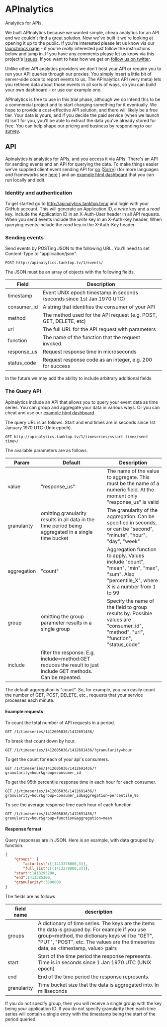 # APInalytics

Analytics for APIs.

We built APInalytics because we wanted simple, cheap analytics for an API and we couldn't find a great solution.  Now we've built it we're looking at opening it up to the public.  If you're interested please let us know via our [launchrock page](http://apinalytics.launchrock.com/) - if you're _really_ interested just follow the instructions below and jump in.  If you have any comments please let us know via this project's [issues](https://github.com/apinalytics/apinalytics/issues).  If you want to hear how we get on [follow us on twitter](https://twitter.com/apinalytics).

Unlike other API analytics providers we don't host your API or require you to run your API queries through our proxies. You simply insert a little bit of server-side code to report events to us. The APInalytics API (very meta) lets you retrieve data about those events in all sorts of ways, so you can build your own dashboard - or use our example one.

APInalytics is free to use in this trial phase, although we do intend this to be a commercial project and to start charging something for it eventually. We hope to provide a cost-effective API solution, and there will likely be a free tier. Your data is yours, and if you decide the paid service (when we launch it) isn't for you, you'll be able to extract the data you've already stored for free. You can help shape our pricing and business by responding to our [survey](http://goo.gl/forms/hMVmYKCKeU).

## API
Apinalytics is analytics for APIs, and you access it via APIs.  There's an API for sending events and an API for querying the data.  To make things easier we've supplied client event sending API for [go](https://github.com/apinalytics/apinalytics_client) ([Sorry](https://twitter.com/iamdevloper/status/524976026313826304)) (for more languages and frameworks see [here](https://github.com/apinalytics/apinalytics/wiki/Sending-Events---clients-for-different-languages) ) and an [example html dashboard](https://github.com/apinalytics/apinalytics_dashboard) that you can run locally and edit.

### Identity and authentication
To get started go to http://apinalytics.tanktop.tv/u/ and login with your GitHub account.  This will generate an Application ID, a _write_ key and a _read_ key.  Include the Application ID in an X-Auth-User header in all API requests.  When you send events include the _write_ key in an X-Auth-Key header.  When querying events include the _read_ key in the X-Auth-Key header.

### Sending events
Send events by POSTing JSON to the following URL.  You'll need to set Content-Type to "application/json".

`POST http://apinalytics.tanktop.tv/1/events/`

The JSON must be an array of objects with the following fields.


| Field | Description |
|---|---|
| timestamp | Event UNIX epoch timestamp in seconds (seconds since 1st Jan 1970 UTC) |
| consumer_id | A string that identifies the consumer of your API |
| method | The method used for the API request (e.g. POST, GET, DELETE, etc) |
| url | The full URL for the API request with parameters |
| function | The name of the function that the request invoked.|
| response_us | Request response time in microseconds |
| status_code | Request response code as an integer, e.g. 200 for success |

In the future we may add the ability to include arbitrary additional fields.

### The Query API
Apinalytics include an API that allows you to query your event data as time series.  You can group and aggregate your data in various ways. Or you can cheat and use our [example html dashboard](https://github.com/apinalytics/apinalytics_dashboard).

The query URL is as follows.  Start and end times are in seconds since 1st January 1970 UTC (Unix epoch).

`GET http://apinalytics.tanktop.tv/1/timeseries/<start time>/<end time>/`

The available parameters are as follows.

| Param | Default | Description |
| ---    | ---      | ---          |
| value | "response_us"| The name of the value to aggregate.  This must be the name of a numeric field.  At the moment only "response_us" is valid |
| granularity | omitting granularity results in all data in the time period being aggregated in a single time bucket | The granularity of the aggregation. Can be specified in seconds, or can be "second", "minute", "hour", "day", "week" |
| aggregation | "count" | Aggregation function to apply.  Values include "count", "mean", "min", "max", "sum".  Also "percentile_X", where X is a number from 1 to 99 |
| group | omitting the group parameter results in a single group | Specify the name of the field to group results by. Possible values are "consumer_id", "method", "url", "function", "status_code" |
| include | filter the response.  E.g. include=method:GET reduces the result to just include GET methods.  Can be repeated.  |

The default aggregation is "count".  So, for example, you can easily count the number of GET, POST, DELETE, etc., requests that your service processes each minute.


#### Example requests
To count the total number of API requests in a period.

`GET /1/timeseries/1412605036/1412691436/`

To break that count down by hour.

`GET /1/timeseries/1412605036/1412691436/?granularity=hour`

To get the count for each of your api's consumers.

`GET /1/timeseries/1412605036/1412691436/?granularity=hour&group=consumer_id`

To get the 95th percentile response time in each hour for each consumer.

`GET /1/timeseries/1412605036/1412691436/?granularity=hour&group=consumer_id&aggregation=percentile_95`

To see the average response time each hour of each function

`GET /1/timeseries/1412605036/1412691436/?granularity=hour&group=function&aggregation=mean`

#### Response format
Query responses are in JSON.  Here is an example, with data grouped by function.

```json
{
    "groups": {
        "actorlist":[[1413378000,3]],
        "full_list":[[1413378000,3]]},
    "start":1413295200,
    "end":1413385200,
    "granularity":3600000
}
```
The fields are as follows

| field name  | description |
|---|---|
|groups | A dictionary of time series.  The keys are the items the data is grouped by.  For example if you use group=method, the dictionary keys will be "GET", "PUT", "POST", etc.  The values are the timeseries data, as <timestamp, value> pairs |
| start | Start of the time period the response represents. Time is in seconds since 1 Jan 1970 UTC (UNIX epoch) |
| end | End of the time period the response represents. |
| granularity | Time bucket size that the data is aggregated into.  In milliseconds |

If you do not specify group, then you will receive a single group with the key being your application ID. If you do not specify granularity then each time series will contain a single entry with the timestamp being the start of the period queried.

